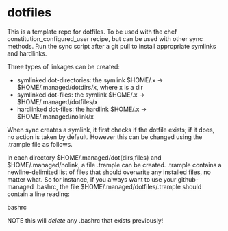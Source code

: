 dotfiles
========

This is a template repo for dotfiles. To be used with the chef
constitution_configured_user recipe, but can be used with other
sync methods. Run the sync script after a git pull to install
appropriate symlinks and hardlinks.

Three types of linkages can be created:
 * symlinked dot-directories: the symlink $HOME/.x -> $HOME/.managed/dotdirs/x, where x is a dir
 * symlinked dot-files: the symlink $HOME/.x -> $HOME/.managed/dotfiles/x
 * hardlinked dot-files: the hardlink $HOME/.x -> $HOME/.managed/nolink/x

When sync creates a symlink, it first checks if the dotfile exists; if it does, no action is taken
by default. However this can be changed using the .trample file as follows.

In each directory $HOME/.managed/dot{dirs,files} and $HOME/.managed/nolink, a file .trample can
be created. .trample contains a newline-delimited list of files that should overwrite any installed
files, no matter what. So for instance, if you always want to use your github-managed .bashrc, the
file $HOME/.managed/dotfiles/.trample should contain a line reading:

bashrc

NOTE this will *delete* any .bashrc that exists previously!